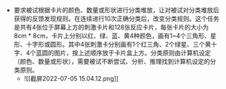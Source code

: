 - 要求被试根据卡片的颜色、数量或形状进行分类堆放，让对被试对分类堆放后获得的反馈发现规则。在连续进行10次正确分类后，改变分类规则。这个任务是共有4张位于屏幕上方的刺激卡片和128张反应卡片，每张卡片的大小为8cm * 8cm，卡片上分别以红、绿、蓝、黄4种颜色，画有1~4个三角形、星形、十字形或圆形。其中4张刺激卡分别画有1个红三角、2个绿星、三个黄十字、4个蓝圆的图片，按上述顺序放于卡片盒上方。分类原则由计算机设定（颜色、数量或形状），需要被试不断尝试、分析、推理找到计算机设定的分类原则。
	- ![[截屏2022-07-05 15.04.12.png]]